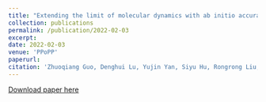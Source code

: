```yaml
---
title: "Extending the limit of molecular dynamics with ab initio accuracy to 10 billion atoms"
collection: publications
permalink: /publication/2022-02-03
excerpt:
date: 2022-02-03
venue: 'PPoPP'
paperurl:
citation: 'Zhuoqiang Guo, Denghui Lu, Yujin Yan, Siyu Hu, Rongrong Liu, Guangming Tan, Ninghui Sun, Wanrun Jiang, Lijun Liu, Yixiao Chen, Linfeng Zhang, Mohan Chen, Han Wang, Weile Jia. &quot;Extending the limit of molecular dynamics with ab initio accuracy to 10 billion atoms.&quot; <i>ACM SIGPLAN Symposium on Principles and Practice of Parallel Programming (PPoPP), 2022</i>'
---
```


[Download paper here](http://tanniu.github.io/files/paper17.pdf)
